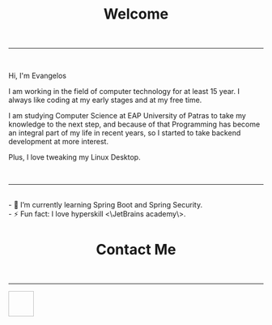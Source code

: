<h1 align="center"> Welcome </h1>
<br>
<hr>
<br>
<p>Hi, I'm Evangelos</p>

<p>I am working in the field of computer technology for at least 15 year. I always like coding at my early stages and at my free time.</p>
<p>I am studying Computer Science at EAP University of Patras to take my knowledge to the next step, and because of that Programming has become an integral part of my life in recent years, so I started to take backend development at more interest.</p>  
<p>Plus, I love tweaking my Linux Desktop.</p>
<br>
<hr>
<br>
- 🌱 I’m currently learning Spring Boot and Spring Security.
<br>
- ⚡ Fun fact: I love hyperskill <\JetBrains academy\>.
<br>
<h1 align="center">Contact Me</h1>
<br>
<hr>
<img scr="https://img.shields.io/badge/-LinkedIn-blue" width="50" height="50">


<!--
**EvangelosBatsalis/EvangelosBatsalis** is a ✨ _special_ ✨ repository because its `README.md` (this file) appears on your GitHub profile.

Here are some ideas to get you started:




- 🔭 I’m currently working on ...
- 🌱 I’m currently learning ...
- 👯 I’m looking to collaborate on ...
- 🤔 I’m looking for help with ...
- 💬 Ask me about ...
- 📫 How to reach me: ...
- 😄 Pronouns: ...
- ⚡ Fun fact: ...


<!DOCTYPE html>
<html>
<head>
<style>
.button {
  background-color: #4CAF50;
  border: none;
  color: white;
  padding: 15px 32px;
  text-align: center;
  text-decoration: none;
  display: inline-block;
  font-size: 16px;
  margin: 4px 2px;
  cursor: pointer;
}
.button:hover{
	background-color:red;
}
</style>
</head>
<body>

<h2>CSS Buttons</h2>

<button>Default Button</button>
<a href="#" class="button">Link Button</a>
<button class="button">Button</button>
<input type="button" class="button" value="Input Button">

</body>
</html>
-->

